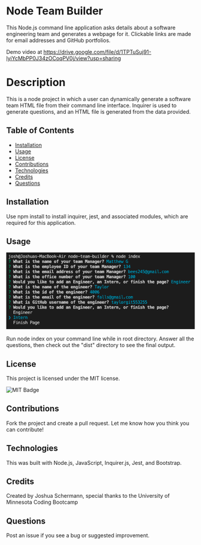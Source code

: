 # Node Team Builder

This Node.js command line application asks details about a software engineering team and generates a webpage for it. Clickable links are made for email addresses and GitHub portfolios.

Demo video at https://drive.google.com/file/d/1TPTuSuj91-lyiYcMbPP0J34zOCoqPV0j/view?usp=sharing

# Description

This is a node project in which a user can dynamically generate a software team HTML file from their command line interface. Inquirer is used to generate questions, and an HTML file is generated from the data provided.

## Table of Contents

- [Installation](#installation)
- [Usage](#usage)
- [License](#license)
- [Contributions](#contributions)
- [Technologies](#technologies)
- [Credits](#credits)
- [Questions](#questions)

## Installation

Use npm install to install inquirer, jest, and associated modules, which are required for this application.

## Usage

![Node Team Builder Screenshot](./images/screenshot.png)

Run node index on your command line while in root directory. Answer all the questions, then check out the "dist" directory to see the final output.

## License

This project is licensed under the MIT license.

![MIT Badge](https://img.shields.io/npm/l/f)

## Contributions

Fork the project and create a pull request. Let me know how you think you can contribute!

## Technologies

This was built with Node.js, JavaScript, Inquirer.js, Jest, and Bootstrap.

## Credits

Created by Joshua Schermann, special thanks to the University of Minnesota Coding Bootcamp

## Questions

Post an issue if you see a bug or suggested improvement.
